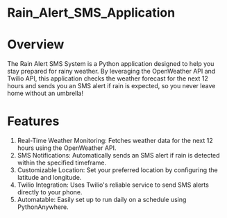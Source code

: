# Rain_Alert_SMS_Application

# Overview

The Rain Alert SMS System is a Python application designed to help you stay prepared for rainy weather. By leveraging the OpenWeather API and Twilio API, this application checks the weather forecast for the next 12 hours and sends you an SMS alert if rain is expected, so you never leave home without an umbrella!

# Features

1. Real-Time Weather Monitoring: Fetches weather data for the next 12 hours using the OpenWeather API.
2. SMS Notifications: Automatically sends an SMS alert if rain is detected within the specified timeframe.
3. Customizable Location: Set your preferred location by configuring the latitude and longitude.
4. Twilio Integration: Uses Twilio's reliable service to send SMS alerts directly to your phone.
5. Automatable: Easily set up to run daily on a schedule using PythonAnywhere.
